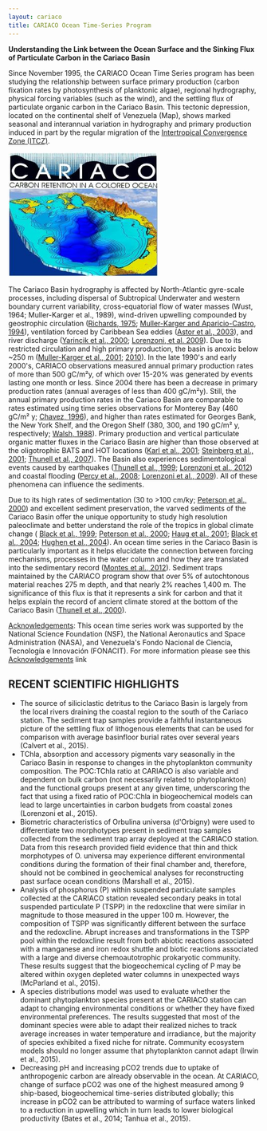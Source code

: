 ```yaml
---
layout: cariaco
title: CARIACO Ocean Time-Series Program
---
```


**Understanding the Link between the Ocean Surface and the Sinking Flux of Particulate Carbon in the Cariaco Basin**

Since November 1995, the CARIACO Ocean Time Series program has been studying the relationship between surface primary production (carbon fixation rates by photosynthesis of planktonic algae), regional hydrography, physical forcing variables (such as the wind), and the settling flux of particulate organic carbon in the Cariaco Basin. This tectonic depression, located on the continental shelf of Venezuela (Map), shows marked seasonal and interannual variation in hydrography and primary production induced in part by the regular migration of the [Intertropical Convergence Zone (ITCZ)](http://en.wikipedia.org/wiki/Intertropical_Convergence_Zone).

![cariaco logo](cariaco_logo.jpg#right)

The Cariaco Basin hydrography is affected by North-Atlantic gyre-scale processes, including dispersal of Subtropical Underwater and western boundary current variability, cross-equatorial flow of water masses (Wust, 1964; Muller-Karger et al., 1989), wind-driven upwelling compounded by geostrophic circulation ([Richards, 1975](http://imars.marine.usf.edu/CAR/index.html#Richards); [Muller-Karger and Aparicio-Castro, 1994](http://imars.marine.usf.edu/CAR/index.html#Muller-Karger-1994)), ventilation forced by Caribbean Sea eddies ([Astor et al., 2003](http://imars.marine.usf.edu/pubs/Astor_et_al_2003.pdf)), and river discharge ([Yarincik et al., 2000](http://imars.marine.usf.edu/CAR/index.html#Yarincik-2000); [Lorenzoni, et al. 2009](http://imars.marine.usf.edu/pubs/Lorenzoni_et_al_2009.pdf)). Due to its restricted circulation and high primary production, the basin is anoxic below ~250 m ([Muller-Karger et al., 2001](http://imars.usf.edu/sites/default/files/project/publications/Muller_Karger_et_al_2001.pdf); [2010](http://imars.marine.usf.edu/publications/cariaco-oceanographic-time-series)). In the late 1990's and early 2000's, CARIACO observations measured annual primary production rates of more than 500 gC/m²y, of which over 15-20% was generated by events lasting one month or less. Since 2004 there has been a decrease in primary production rates (annual averages of less than 400 gC/m²y). Still, the annual primary production rates in the Cariaco Basin are comparable to rates estimated using time series observations for Monterey Bay (460 gC/m² y; [Chavez, 1996](http://imars.marine.usf.edu/CAR/index.html#Chavez)), and higher than rates estimated for Georges Bank, the New York Shelf, and the Oregon Shelf (380, 300, and 190 gC/m² y, respectively; [Walsh, 1988](http://imars.marine.usf.edu/CAR/index.html#Walsh-1988)). Primary production and vertical particulate organic matter fluxes in the Cariaco Basin are higher than those observed at the oligotrophic BATS and HOT locations ([Karl et al., 2001](http://imars.marine.usf.edu/CAR/index.html#Karl-2001); [Steinberg et al., 2001](http://imars.marine.usf.edu/CAR/index.html#Steinberg-2001); [Thunell et al., 2007](http://imars.marine.usf.edu/pubs/Thunell_et_al_2007.pdf)). The Basin also experiences sedimentological events caused by earthquakes ([Thunell et al., 1999](http://imars.marine.usf.edu/pubs/Thunell_et_al_1999.pdf); [Lorenzoni et al., 2012](http://imars.marine.usf.edu/pubs/Lorenzoni_et_al_2012.pdf)) and coastal flooding ([Percy et al., 2008](http://imars.marine.usf.edu/pubs/Percy_et_al_2008.pdf); [Lorenzoni et al., 2009](http://imars.marine.usf.edu/pubs/Lorenzoni_et_al_2009.pdf)). All of these phenomena can influence the sediments.

Due to its high rates of sedimentation (30 to >100 cm/ky; [Peterson et al., 2000](http://imars.marine.usf.edu/CAR/index.html#Peterson-2000)) and excellent sediment preservation, the varved sediments of the Cariaco Basin offer the unique opportunity to study high resolution paleoclimate and better understand the role of the tropics in global climate change ( [Black et al., 1999](http://imars.marine.usf.edu/CAR/index.html#Black); [Peterson et al., 2000](http://imars.marine.usf.edu/CAR/index.html#Peterson-2000); [Haug et al., 2001](http://imars.marine.usf.edu/CAR/index.html#); [Black et al., 2004](http://imars.marine.usf.edu/CAR/index.html#Black-2004); [Hughen et al., 2004](http://imars.marine.usf.edu/CAR/index.html#Hughen-2004)). An ocean time series in the Cariaco Basin is particularly important as it helps elucidate the connection between forcing mechanisms, processes in the water column and how they are translated into the sedimentary record ([Montes et al., 2012](http://imars.marine.usf.edu/pubs/Montes_et_al_2012.pdf)). Sediment traps maintained by the CARIACO program show that over 5% of autochtonous material reaches 275 m depth, and that nearly 2% reaches 1,400 m. The significance of this flux is that it represents a sink for carbon and that it helps explain the record of ancient climate stored at the bottom of the Cariaco Basin ([Thunell et al., 2000](http://imars.marine.usf.edu/pubs/Thunell_et_al_2000.pdf)).

[Acknowledgements](http://imars.marine.usf.edu/CAR/index.html#Acknowledgments): This ocean time series work was supported by the National Science Foundation (NSF), the National Aeronautics and Space Administration (NASA), and Venezuela's Fondo Nacional de Ciencia, Tecnología e Innovación (FONACIT). For more information please see this [Acknowledgements](http://www.imars.usf.edu/CAR/ar.html#Acknowledgments) link

## RECENT SCIENTIFIC HIGHLIGHTS

* The source of siliciclastic detritus to the Cariaco Basin is largely from the local rivers draining the coastal region to the south of the Cariaco station. The sediment trap samples provide a faithful instantaneous picture of the settling flux of lithogenous elements that can be used for comparison with average basinfloor burial rates over several years (Calvert et al., 2015).
* TChla, absorption and accessory pigments vary seasonally in the Cariaco Basin in response to changes in the phytoplankton community composition. The POC:TChla ratio at CARIACO is also variable and dependent on bulk carbon (not necessarily related to phytoplankton) and the functional groups present at any given time, underscoring the fact that using a fixed ratio of POC:Chla in biogeochemical models can lead to large uncertainties in carbon budgets from coastal zones (Lorenzoni et al., 2015).
* Biometric characteristics of Orbulina universa (d'Orbigny) were used to differentiate two morphotypes present in sediment trap samples collected from the sediment trap array deployed at the CARIACO station. Data from this research provided field evidence that thin and thick morphotypes of O. universa may experience different environmental conditions during the formation of their final chamber and, therefore, should not be combined in geochemical analyses for reconstructing past surface ocean conditions (Marshall et al., 2015).
* Analysis of phosphorus (P) within suspended particulate samples collected at the CARIACO station revealed secondary peaks in total suspended particulate P (TSPP) in the redoxcline that were similar in magnitude to those measured in the upper 100 m. However, the composition of TSPP was significantly different between the surface and the redoxcline. Abrupt increases and transformations in the TSPP pool within the redoxcline result from both abiotic reactions associated with a manganese and iron redox shuttle and biotic reactions associated with a large and diverse chemoautotrophic prokaryotic community. These results suggest that the biogeochemical cycling of P may be altered within oxygen depleted water columns in unexpected ways (McParland et al., 2015).
* A species distributions model was used to evaluate whether the dominant phytoplankton species present at the CARIACO station can adapt to changing environmental conditions or whether they have fixed environmental preferences. The results suggested that most of the dominant species were able to adapt their realized niches to track average increases in water temperature and irradiance, but the majority of species exhibited a fixed niche for nitrate. Community ecosystem models should no longer assume that phytoplankton cannot adapt (Irwin et al., 2015).
* Decreasing pH and increasing pCO2 trends due to uptake of anthropogenic carbon are already observable in the ocean. At CARIACO, change of surface pCO2 was one of the highest measured among 9 ship-based, biogeochemical time-series distributed globally; this increase in pCO2 can be attributed to warming of surface waters linked to a reduction in upwelling which in turn leads to lower biological productivity (Bates et al., 2014; Tanhua et al., 2015).
